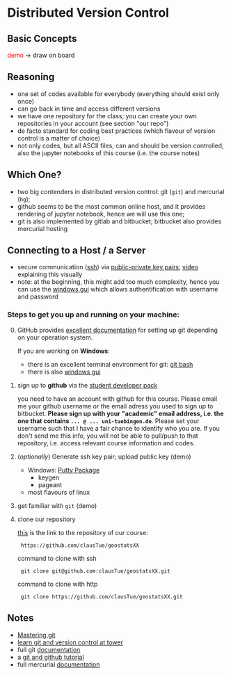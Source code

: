 # Distributed Version Control



## Basic Concepts

<font color='red'>demo</font> → draw on board


## Reasoning

- one set of codes available for everybody (everything should exist only once)
- can go back in time and access different versions
- we have one repository for the class; you can create your own repositories in your account (see section "our repo")
- de facto standard for coding best practices (which flavour of version control is a matter of choice)
- not only codes, but all ASCII files, can and should be version controlled, also the jupyter notebooks of this course (i.e. the course notes)


## Which One?

- two big contenders in distributed version control: git (`git`) and mercurial (`hg`);
- github seems to be the most common online host, and it provides rendering of jupyter notebook, hence we will use this one;
- git is also implemented by gitlab and bitbucket; bitbucket also provides mercurial hosting

## Connecting to a Host / a Server

- secure communication ([ssh][ssh]) via [public-private key pairs](https://en.wikipedia.org/wiki/Public-key_cryptography); [video](https://www.youtube.com/watch?v=YEBfamv-_do) explaining this visually
- note: at the beginning, this might add too much complexity, hence you can use the [windows gui][github_win_desktop] which allows authentification with username and password


### Steps to get you up and running on your machine:

0. GitHub provides [excellent documentation][github_setting_up] for setting up git depending on your operation system.

    If you are working on __Windows__:

    - there is an excellent terminal environment for git: [git bash][git_bash]
    - there is also [windows gui][github_win_desktop]

1. sign up to **github** via the [student developer pack][github_student]
   
    you need to have an account with github for this course. Please email me your github username or the email adress you used to sign up to bitbucket. __Please sign up with your "academic" email address, i.e. the one that contains `... @ ... uni-tuebingen.de`__. Please set your username such that I have a fair chance to identify who you are. If you don't send me this info, you will not be able to pull/push to that repository, i.e. access relevant course information and codes.   
2. (*optionally*) Generate ssh key pair; upload public key (demo)

    - Windows: [Putty Package](https://www.chiark.greenend.org.uk/~sgtatham/putty/latest.html)
        - keygen
        - pageant
    - most flavours of linux
        
3. get familiar with `git` (demo)
4. clone our repository

    [this][our_repo] is the link to the repository of our course:

        https://github.com/clausTue/geostatsXX
    
 
    command to clone with ssh

        git clone git@github.com:clausTue/geostatsXX.git
        
    command to clone with http
    
        git clone https://github.com/clausTue/geostatsXX.git
    
    

## Notes

- [Mastering git](https://thoughtbot.com/upcase/mastering-git)
- [learn git and version control at tower](https://www.git-tower.com/learn/git/ebook/en/command-line/remote-repositories/integrating-remote-changes#start)
- full git [documentation][git_doc]
- a [git and github tutorial][git_github_tutorial]
- full mercurial [documentation][hg_doc]


[our_repo]: https://github.com/clausTue/geostats18
[hg_doc]: http://hgbook.red-bean.com/read/
[bibu_ssh]: https://confluence.atlassian.com/bitbucket/set-up-ssh-for-mercurial-728138122.html
[ssh]: https://en.wikipedia.org/wiki/Secure_Shell
[github_ssh]: https://help.github.com/articles/connecting-to-github-with-ssh/
[github_student]: https://education.github.com/pack
[github_win_desktop]: https://desktop.github.com/
[github_setting_up]: https://help.github.com/articles/set-up-git/#platform-mac
[git_bash]: https://git-for-windows.github.io/
[git_doc]: https://git-scm.com/docs
[git_github_tutorial]: https://realpython.com/python-git-github-intro/